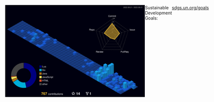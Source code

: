 <div style="display: flex;">
  <img src="./profile-3d-contrib/profile-night-view.svg" alt="lavantien profile's gitblock" title="lavantien profile's gitblock" height="300" style="float: left" />
  <a style="float: left">Sustainable Development Goals: <a href="https://sdgs.un.org/goals" rel="nofollow">sdgs.un.org/goals</a></a>
</div>
